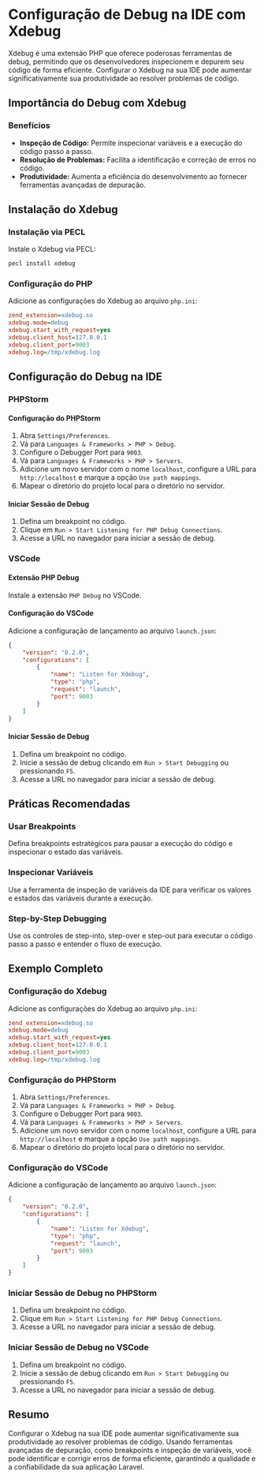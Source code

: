 # Configuração de Debug na IDE com Xdebug

Xdebug é uma extensão PHP que oferece poderosas ferramentas de debug, permitindo que os desenvolvedores inspecionem e depurem seu código de forma eficiente. Configurar o Xdebug na sua IDE pode aumentar significativamente sua produtividade ao resolver problemas de código.

## Importância do Debug com Xdebug

### Benefícios

- **Inspeção de Código:** Permite inspecionar variáveis e a execução do código passo a passo.
- **Resolução de Problemas:** Facilita a identificação e correção de erros no código.
- **Produtividade:** Aumenta a eficiência do desenvolvimento ao fornecer ferramentas avançadas de depuração.

## Instalação do Xdebug

### Instalação via PECL

Instale o Xdebug via PECL:

```bash
pecl install xdebug
```

### Configuração do PHP

Adicione as configurações do Xdebug ao arquivo `php.ini`:

```ini
zend_extension=xdebug.so
xdebug.mode=debug
xdebug.start_with_request=yes
xdebug.client_host=127.0.0.1
xdebug.client_port=9003
xdebug.log=/tmp/xdebug.log
```

## Configuração do Debug na IDE

### PHPStorm

#### Configuração do PHPStorm

1. Abra `Settings/Preferences`.
2. Vá para `Languages & Frameworks > PHP > Debug`.
3. Configure o Debugger Port para `9003`.
4. Vá para `Languages & Frameworks > PHP > Servers`.
5. Adicione um novo servidor com o nome `localhost`, configure a URL para `http://localhost` e marque a opção `Use path mappings`.
6. Mapear o diretório do projeto local para o diretório no servidor.

#### Iniciar Sessão de Debug

1. Defina um breakpoint no código.
2. Clique em `Run > Start Listening for PHP Debug Connections`.
3. Acesse a URL no navegador para iniciar a sessão de debug.

### VSCode

#### Extensão PHP Debug

Instale a extensão `PHP Debug` no VSCode.

#### Configuração do VSCode

Adicione a configuração de lançamento ao arquivo `launch.json`:

```json
{
    "version": "0.2.0",
    "configurations": [
        {
            "name": "Listen for Xdebug",
            "type": "php",
            "request": "launch",
            "port": 9003
        }
    ]
}
```

#### Iniciar Sessão de Debug

1. Defina um breakpoint no código.
2. Inicie a sessão de debug clicando em `Run > Start Debugging` ou pressionando `F5`.
3. Acesse a URL no navegador para iniciar a sessão de debug.

## Práticas Recomendadas

### Usar Breakpoints

Defina breakpoints estratégicos para pausar a execução do código e inspecionar o estado das variáveis.

### Inspecionar Variáveis

Use a ferramenta de inspeção de variáveis da IDE para verificar os valores e estados das variáveis durante a execução.

### Step-by-Step Debugging

Use os controles de step-into, step-over e step-out para executar o código passo a passo e entender o fluxo de execução.

## Exemplo Completo

### Configuração do Xdebug

Adicione as configurações do Xdebug ao arquivo `php.ini`:

```ini
zend_extension=xdebug.so
xdebug.mode=debug
xdebug.start_with_request=yes
xdebug.client_host=127.0.0.1
xdebug.client_port=9003
xdebug.log=/tmp/xdebug.log
```

### Configuração do PHPStorm

1. Abra `Settings/Preferences`.
2. Vá para `Languages & Frameworks > PHP > Debug`.
3. Configure o Debugger Port para `9003`.
4. Vá para `Languages & Frameworks > PHP > Servers`.
5. Adicione um novo servidor com o nome `localhost`, configure a URL para `http://localhost` e marque a opção `Use path mappings`.
6. Mapear o diretório do projeto local para o diretório no servidor.

### Configuração do VSCode

Adicione a configuração de lançamento ao arquivo `launch.json`:

```json
{
    "version": "0.2.0",
    "configurations": [
        {
            "name": "Listen for Xdebug",
            "type": "php",
            "request": "launch",
            "port": 9003
        }
    ]
}
```

### Iniciar Sessão de Debug no PHPStorm

1. Defina um breakpoint no código.
2. Clique em `Run > Start Listening for PHP Debug Connections`.
3. Acesse a URL no navegador para iniciar a sessão de debug.

### Iniciar Sessão de Debug no VSCode

1. Defina um breakpoint no código.
2. Inicie a sessão de debug clicando em `Run > Start Debugging` ou pressionando `F5`.
3. Acesse a URL no navegador para iniciar a sessão de debug.

## Resumo

Configurar o Xdebug na sua IDE pode aumentar significativamente sua produtividade ao resolver problemas de código. Usando ferramentas avançadas de depuração, como breakpoints e inspeção de variáveis, você pode identificar e corrigir erros de forma eficiente, garantindo a qualidade e a confiabilidade da sua aplicação Laravel.
